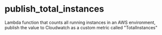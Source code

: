 # publish_total_instances
Lambda function that counts all running instances in an AWS environment, publish the value to Cloudwatch as a custom metric called "TotalInstances"
